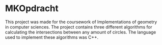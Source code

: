# MKOpdracht

This project was made for the coursework of Implementations of geometry in computer sciences. The project contains three different algorithms for calculating the intersections between any amount of circles. 
The language used to implement these algorithms was C++. 
